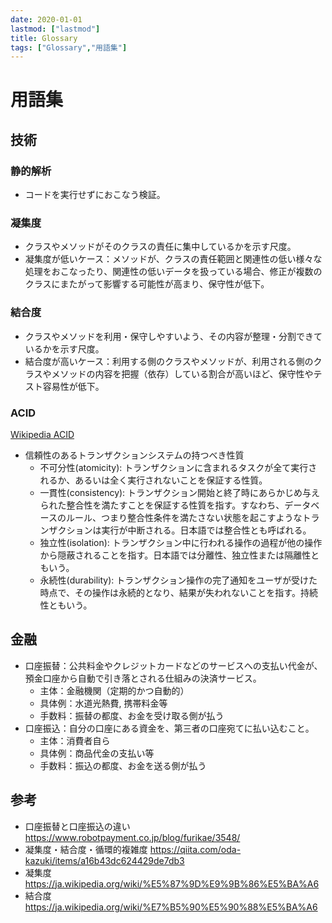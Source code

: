 ```yaml
---
date: 2020-01-01
lastmod: ["lastmod"]
title: Glossary
tags: ["Glossary","用語集"]
---
```


# 用語集

## 技術
### 静的解析
* コードを実行せずにおこなう検証。

### 凝集度
* クラスやメソッドがそのクラスの責任に集中しているかを示す尺度。
* 凝集度が低いケース：メソッドが、クラスの責任範囲と関連性の低い様々な処理をおこなったり、関連性の低いデータを扱っている場合、修正が複数のクラスにまたがって影響する可能性が高まり、保守性が低下。

### 結合度
* クラスやメソッドを利用・保守しやすいよう、その内容が整理・分割できているかを示す尺度。
* 結合度が高いケース：利用する側のクラスやメソッドが、利用される側のクラスやメソッドの内容を把握（依存）している割合が高いほど、保守性やテスト容易性が低下。

### ACID
[Wikipedia ACID](https://ja.wikipedia.org/wiki/ACID_(%E3%82%B3%E3%83%B3%E3%83%94%E3%83%A5%E3%83%BC%E3%82%BF%E7%A7%91%E5%AD%A6))
* 信頼性のあるトランザクションシステムの持つべき性質
  * 不可分性(atomicity): トランザクションに含まれるタスクが全て実行されるか、あるいは全く実行されないことを保証する性質。
  * 一貫性(consistency): トランザクション開始と終了時にあらかじめ与えられた整合性を満たすことを保証する性質を指す。すなわち、データベースのルール、つまり整合性条件を満たさない状態を起こすようなトランザクションは実行が中断される。日本語では整合性とも呼ばれる。
  * 独立性(isolation): トランザクション中に行われる操作の過程が他の操作から隠蔽されることを指す。日本語では分離性、独立性または隔離性ともいう。
  * 永続性(durability): トランザクション操作の完了通知をユーザが受けた時点で、その操作は永続的となり、結果が失われないことを指す。持続性ともいう。

## 金融

* 口座振替：公共料金やクレジットカードなどのサービスへの支払い代金が、預金口座から自動で引き落とされる仕組みの決済サービス。
  * 主体：金融機関（定期的かつ自動的）
  * 具体例：水道光熱費, 携帯料金等
  * 手数料：振替の都度、お金を受け取る側が払う
* 口座振込：自分の口座にある資金を、第三者の口座宛てに払い込むこと。
  * 主体：消費者自ら
  * 具体例：商品代金の支払い等
  * 手数料：振込の都度、お金を送る側が払う

## 参考
* 口座振替と口座振込の違い https://www.robotpayment.co.jp/blog/furikae/3548/
* 凝集度・結合度・循環的複雑度 https://qiita.com/oda-kazuki/items/a16b43dc624429de7db3
* 凝集度 https://ja.wikipedia.org/wiki/%E5%87%9D%E9%9B%86%E5%BA%A6
* 結合度 https://ja.wikipedia.org/wiki/%E7%B5%90%E5%90%88%E5%BA%A6
